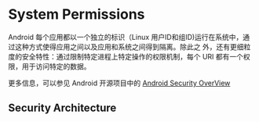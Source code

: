 # System Permissions

Android 每个应用都以一个独立的标识（Linux 用户ID和组ID)运行在系统中，通过这种方式使得应用之间以及应用和系统之间得到隔离。除此之
外，还有更细粒度的安全特性：通过限制特定进程上特定操作的权限机制，每个 URI 都有一个权限，用于访问特定的数据。

更多信息，可以参见 Android 开源项目中的 [Android Security OverView]()

## Security Architecture
